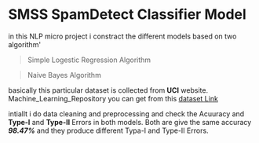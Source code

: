 # SMSS SpamDetect Classifier Model

in this NLP micro project i constract the different models  based on two algorithm'
 >Simple Logestic Regression Algorithm

>Naive Bayes Algorithm


basically this particular dataset is collected from **UCI** website.
Machine_Learning_Repository you can get from this    [dataset Link](https://archive.ics.edu/ml/datasets/sms+spam+collection)

intiallt i do data cleaning and preprocessing and check the Acuuracy and **Type-I** and **Type-II** Errors in both models.
Both are give the same accuracy    _**98.47%**_
and they produce different Typa-I and Type-II Errors.
